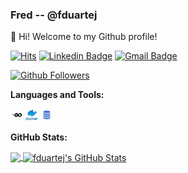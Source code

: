 ### Fred -- @fduartej

👋 Hi! Welcome to my Github profile!

[![Hits](https://hits.seeyoufarm.com/api/count/incr/badge.svg?url=https%3A%2F%2Fgithub.com%2Ffduartej)](https://github.com/fduartej)
[![Linkedin Badge](https://img.shields.io/badge/-LinkedIn-blue?style=flat-square&logo=Linkedin&logoColor=white&link=https://www.linkedin.com/in/fduartej/)](https://www.linkedin.com/in/fduartej/)
[![Gmail Badge](https://img.shields.io/badge/-Gmail-d14836?style=flat-square&logo=Gmail&logoColor=white&link=mailto:fduartej@gmail.com)](mailto:fduartej@gmail.com)

[![Github Followers](https://img.shields.io/github/followers/fduartej?color=06d6a0&label=Github%20Followers&style=for-the-badge)](https://github.com/fduartej?tab=followers)

**Languages and Tools:**  

<code><img height="20" src="https://raw.githubusercontent.com/github/explore/80688e429a7d4ef2fca1e82350fe8e3517d3494d/topics/go/go.png"></code>
<code><img height="20" src="https://raw.githubusercontent.com/github/explore/80688e429a7d4ef2fca1e82350fe8e3517d3494d/topics/docker/docker.png"></code>
<code><img height="20" src="https://raw.githubusercontent.com/github/explore/80688e429a7d4ef2fca1e82350fe8e3517d3494d/topics/sql/sql.png"></code>

**GitHub Stats:**  

<a href="https://github.com/joanlopez/joanlopez">
  <img align="center" src="https://github-readme-stats.vercel.app/api/top-langs/?username=fduartej&hide=html,css,objective-c&title_color=ffffff&text_color=c9cacc&icon_color=2bbc8a&bg_color=1d1f21" />
</a>
<a href="https://github.com/joanlopez/joanlopez">
  <img align="center" src="https://github-readme-stats.vercel.app/api?username=fduartej&show_icons=true&line_height=27&count_private=true&title_color=ffffff&text_color=c9cacc&icon_color=2bbc8a&bg_color=1d1f21" alt="fduartej's GitHub Stats" />
</a>
